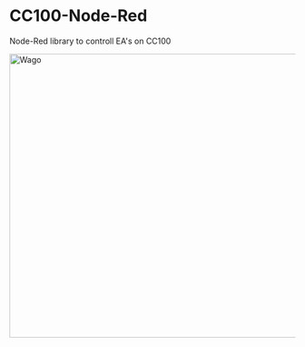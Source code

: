 # CC100-Node-Red
Node-Red library to controll EA's on CC100


<img src="https://raw.githubusercontent.com/Helmut-Saal/CC100-Node-Red/master/Analog.png?token=GHSAT0AAAAAABQV5VCJSRK6QKY7SBRNQB3GYTBEDFQ" alt="Wago" height="500px" width="10000px" align="middle">
